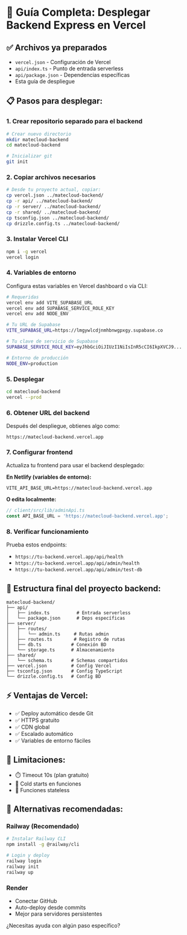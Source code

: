 # 🚀 Guía Completa: Desplegar Backend Express en Vercel

## ✅ Archivos ya preparados
- `vercel.json` - Configuración de Vercel
- `api/index.ts` - Punto de entrada serverless 
- `api/package.json` - Dependencias específicas
- Esta guía de despliegue

## 📋 Pasos para desplegar:

### 1. Crear repositorio separado para el backend
```bash
# Crear nuevo directorio
mkdir matecloud-backend
cd matecloud-backend

# Inicializar git
git init
```

### 2. Copiar archivos necesarios
```bash
# Desde tu proyecto actual, copiar:
cp vercel.json ../matecloud-backend/
cp -r api/ ../matecloud-backend/
cp -r server/ ../matecloud-backend/
cp -r shared/ ../matecloud-backend/
cp tsconfig.json ../matecloud-backend/
cp drizzle.config.ts ../matecloud-backend/
```

### 3. Instalar Vercel CLI
```bash
npm i -g vercel
vercel login
```

### 4. Variables de entorno
Configura estas variables en Vercel dashboard o vía CLI:

```bash
# Requeridas
vercel env add VITE_SUPABASE_URL
vercel env add SUPABASE_SERVICE_ROLE_KEY
vercel env add NODE_ENV

# Tu URL de Supabase
VITE_SUPABASE_URL=https://lmgywlcdjnmhbnwgpxgy.supabase.co

# Tu clave de servicio de Supabase  
SUPABASE_SERVICE_ROLE_KEY=eyJhbGciOiJIUzI1NiIsInR5cCI6IkpXVCJ9...

# Entorno de producción
NODE_ENV=production
```

### 5. Desplegar
```bash
cd matecloud-backend
vercel --prod
```

### 6. Obtener URL del backend
Después del despliegue, obtienes algo como:
```
https://matecloud-backend.vercel.app
```

### 7. Configurar frontend
Actualiza tu frontend para usar el backend desplegado:

**En Netlify (variables de entorno):**
```
VITE_API_BASE_URL=https://matecloud-backend.vercel.app
```

**O edita localmente:**
```javascript
// client/src/lib/adminApi.ts
const API_BASE_URL = 'https://matecloud-backend.vercel.app';
```

### 8. Verificar funcionamiento
Prueba estos endpoints:
- `https://tu-backend.vercel.app/api/health`
- `https://tu-backend.vercel.app/api/admin/health`
- `https://tu-backend.vercel.app/api/admin/test-db`

## 🔧 Estructura final del proyecto backend:

```
matecloud-backend/
├── api/
│   ├── index.ts          # Entrada serverless
│   └── package.json      # Deps específicas
├── server/
│   ├── routes/
│   │   └── admin.ts     # Rutas admin
│   ├── routes.ts        # Registro de rutas
│   ├── db.ts           # Conexión BD
│   └── storage.ts      # Almacenamiento
├── shared/
│   └── schema.ts       # Schemas compartidos
├── vercel.json         # Config Vercel
├── tsconfig.json       # Config TypeScript
└── drizzle.config.ts   # Config BD
```

## ⚡ Ventajas de Vercel:
- ✅ Deploy automático desde Git
- ✅ HTTPS gratuito
- ✅ CDN global
- ✅ Escalado automático
- ✅ Variables de entorno fáciles

## 🚨 Limitaciones:
- ⏱️ Timeout 10s (plan gratuito)
- 🥶 Cold starts en funciones
- 💾 Funciones stateless

## 🔄 Alternativas recomendadas:

### Railway (Recomendado)
```bash
# Instalar Railway CLI
npm install -g @railway/cli

# Login y deploy
railway login
railway init
railway up
```

### Render
- Conectar GitHub
- Auto-deploy desde commits
- Mejor para servidores persistentes

¿Necesitas ayuda con algún paso específico?